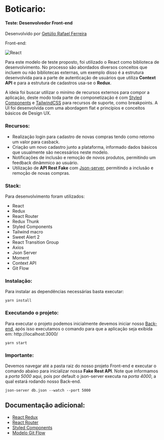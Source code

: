 # Boticario:
#### Teste: Desenvolvedor Front-end
Desenvolvido por [Getúlio Rafael Ferreira](https://gferreiraa.github.io/)

Front-end:

![React](https://img.shields.io/badge/React-16.13.1-blue)

Para este modelo de teste proposto, foi utilizado o React como biblioteca de desenvolvimento. No processo são abordados diversos conceitos que incluem ou não bibliotecas externas, um exemplo disso é a estrutura desenvolvida para a parte de autenticação de usuários que utiliza **Context API** e para a estrutura de cadastros usa-se o **Redux**.

A ideia foi buscar utilizar o minímo de recursos externos para compor a aplicação, deste modo toda parte de componetização é com [Styled Components](https://styled-components.com/) e [TailwindCSS](https://tailwindcss.com/) para recursos de suporte, como breakpoints. A UI foi desenvolvida com uma abordagem flat e princípios e conceitos básicos de Design UX.

### Recursos:

- Realização login para cadastro de novas compras tendo como retorno um valor para casback.
- Criação um novo cadastro junto a plataforma, informado dados básicos que usualmente são necessários neste modelo.
- Notificações de inclusão e remoção de novos produtos, permitindo um feedback dinâmmico ao usuário.
- Utilização de **API Rest Fake** com [Json-server](https://github.com/typicode/json-server), permitindo a inclusão e remoção de novas compras.

### Stack:

Para desenvolvimento foram utilizados: 
- React
- Redux
- React Router 
- Redux Thunk
- Styled Components
- Tailwind macro
- Sweet Alert 2
- React Transition Group
- Axios
- Json Server
- Moment
- Context API
- Git Flow

### Instalação:
Para instalar as dependências necessárias basta executar: 

```
yarn install
```

### Executando o projeto:
Para executar o projeto podemos inicialmente devemos iniciar nosso [Back-end](), após isso executamos o comando para que a aplicação seja exibida em: http://localhost:3000/ 

```
yarn start
```

### Importante: 
Devemos navegar até a pasta raiz do nosso projeto Front-end e executar o comando abaixo para inicializar nossa **Fake Rest API**. Note que informamos a *porta 5000* aqui, pois por default o json-server executa na *porta 4000*, a qual estará rodando nosso Back-end. 

```
json-server db.json --watch --port 5000
```

## Documentação adicional:
- [React Redux](https://redux.js.org/basics/usage-with-react)
- [React Router](https://reacttraining.com/react-router/web/guides/quick-start)
- [Styled Components](https://styled-components.com/)
- [Modelo Git Flow](https://www.atlassian.com/br/git/tutorials/comparing-workflows/gitflow-workflow)
